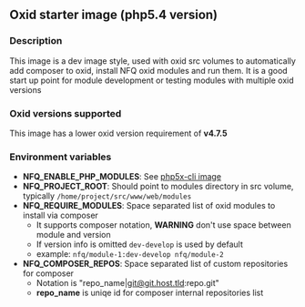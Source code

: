 ## Oxid starter image (php5.4 version)

### Description
This image is a dev image style, used with oxid src volumes to automatically add composer to oxid, install NFQ oxid modules and run them. It is a good start up point for module development or testing modules with multiple oxid versions

### Oxid versions supported
This image has a lower oxid version requirement of __v4.7.5__

### Environment variables
* __NFQ_ENABLE_PHP_MODULES__: See [php5x-cli image](../php54-cli)
* __NFQ_PROJECT_ROOT__: Should point to modules directory in src volume, typically `/home/project/src/www/web/modules`
* __NFQ_REQUIRE_MODULES__: Space separated list of oxid modules to install via composer
	* It supports composer notation, __WARNING__ don't use space between module and version
	* If version info is omitted `dev-develop` is used by default
	* example: `nfq/module-1:dev-develop nfq/module-2`
* __NFQ_COMPOSER_REPOS__: Space separated list of custom repositories for composer
    * Notation is "repo_name|git@git.host.tld:repo.git"
    * __repo_name__ is uniqe id for composer internal repositories list
